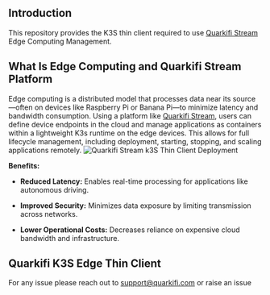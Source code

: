 



## Introduction

[](https://github.com/quarkifii/quarkifi-stream-k3s-client.git)

This repository provides the K3S thin client required to use [Quarkifi Stream](https://qstream.quarkifi.com/) Edge Computing Management.

## What Is Edge Computing and Quarkifi Stream Platform
Edge computing is a distributed model that processes data near its source—often on devices like Raspberry Pi or Banana Pi—to minimize latency and bandwidth consumption. Using a platform like [Quarkifi Stream](https://qstream.quarkifi.com/), users can define device endpoints in the cloud and manage applications as containers within a lightweight K3s runtime on the edge devices. This allows for full lifecycle management, including deployment, starting, stopping, and scaling applications remotely.
![Quarkifi Stream k3S Thin Client Deployment](https://qstream.quarkifi.com/wp-content/uploads/2025/09/Multicolor-Pastel-Modern-Corporate-Infographic-And-Chart-Presentation.png)

**Benefits:**

-   **Reduced Latency:** Enables real-time processing for applications like autonomous driving.
    
-   **Improved Security:** Minimizes data exposure by limiting transmission across networks.
    
-   **Lower Operational Costs:** Decreases reliance on expensive cloud bandwidth and infrastructure.

## Quarkifi K3S Edge Thin Client


For any issue please reach out to support@quarkifi.com or raise an issue
